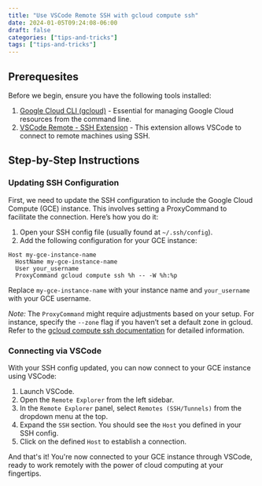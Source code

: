 ```yaml
---
title: "Use VSCode Remote SSH with gcloud compute ssh"
date: 2024-01-05T09:24:08-06:00
draft: false
categories: ["tips-and-tricks"]
tags: ["tips-and-tricks"]
---
```


## Prerequesites

Before we begin, ensure you have the following tools installed:

1. [Google Cloud CLI (gcloud)](https://cloud.google.com/sdk/docs/install) - Essential for managing Google Cloud resources from the command line.
2. [VSCode Remote - SSH Extension](https://marketplace.visualstudio.com/items?itemName=ms-vscode-remote.remote-ssh) - This extension allows VSCode to connect to remote machines using SSH.

## Step-by-Step Instructions

### Updating SSH Configuration

First, we need to update the SSH configuration to include the Google Cloud Compute (GCE) instance. This involves setting a ProxyCommand to facilitate the connection. Here’s how you do it:

1. Open your SSH config file (usually found at `~/.ssh/config`).
2. Add the following configuration for your GCE instance:

```ssh
Host my-gce-instance-name
  HostName my-gce-instance-name
  User your_username
  ProxyCommand gcloud compute ssh %h -- -W %h:%p
```

Replace `my-gce-instance-name` with your instance name and `your_username` with your GCE username.

*Note:* The `ProxyCommand` might require adjustments based on your setup. For instance, specify the `--zone` flag if you haven’t set a default zone in gcloud. Refer to the [gcloud compute ssh documentation](https://cloud.google.com/sdk/gcloud/reference/compute/ssh) for detailed information.

### Connecting via VSCode

With your SSH config updated, you can now connect to your GCE instance using VSCode:

1. Launch VSCode.
2. Open the `Remote Explorer` from the left sidebar.
3. In the `Remote Explorer` panel, select `Remotes (SSH/Tunnels)` from the dropdown menu at the top.
4. Expand the `SSH` section. You should see the `Host` you defined in your SSH config.
5. Click on the defined `Host` to establish a connection.

And that's it! You're now connected to your GCE instance through VSCode, ready to work remotely with the power of cloud computing at your fingertips.
